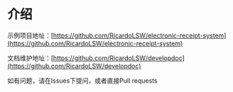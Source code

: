 # 介绍

示例项目地址：[https://github.com/RicardoLSW/electronic-receipt-system](https://github.com/RicardoLSW/electronic-receipt-system)

文档维护地址：[https://github.com/RicardoLSW/developdoc](https://github.com/RicardoLSW/developdoc)

如有问题，请在Issues下提问，或者直接Pull requests

